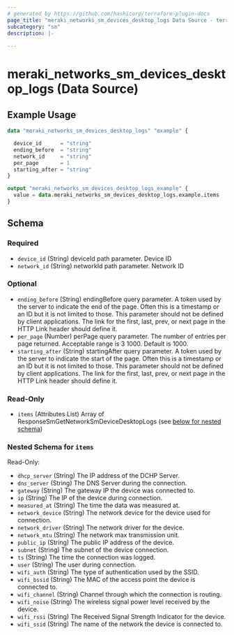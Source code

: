 ```yaml
---
# generated by https://github.com/hashicorp/terraform-plugin-docs
page_title: "meraki_networks_sm_devices_desktop_logs Data Source - terraform-provider-meraki"
subcategory: "sm"
description: |-
  
---
```


# meraki_networks_sm_devices_desktop_logs (Data Source)



## Example Usage

```terraform
data "meraki_networks_sm_devices_desktop_logs" "example" {

  device_id      = "string"
  ending_before  = "string"
  network_id     = "string"
  per_page       = 1
  starting_after = "string"
}

output "meraki_networks_sm_devices_desktop_logs_example" {
  value = data.meraki_networks_sm_devices_desktop_logs.example.items
}
```

<!-- schema generated by tfplugindocs -->
## Schema

### Required

- `device_id` (String) deviceId path parameter. Device ID
- `network_id` (String) networkId path parameter. Network ID

### Optional

- `ending_before` (String) endingBefore query parameter. A token used by the server to indicate the end of the page. Often this is a timestamp or an ID but it is not limited to those. This parameter should not be defined by client applications. The link for the first, last, prev, or next page in the HTTP Link header should define it.
- `per_page` (Number) perPage query parameter. The number of entries per page returned. Acceptable range is 3 1000. Default is 1000.
- `starting_after` (String) startingAfter query parameter. A token used by the server to indicate the start of the page. Often this is a timestamp or an ID but it is not limited to those. This parameter should not be defined by client applications. The link for the first, last, prev, or next page in the HTTP Link header should define it.

### Read-Only

- `items` (Attributes List) Array of ResponseSmGetNetworkSmDeviceDesktopLogs (see [below for nested schema](#nestedatt--items))

<a id="nestedatt--items"></a>
### Nested Schema for `items`

Read-Only:

- `dhcp_server` (String) The IP address of the DCHP Server.
- `dns_server` (String) The DNS Server during the connection.
- `gateway` (String) The gateway IP the device was connected to.
- `ip` (String) The IP of the device during connection.
- `measured_at` (String) The time the data was measured at.
- `network_device` (String) The network device for the device used for connection.
- `network_driver` (String) The network driver for the device.
- `network_mtu` (String) The network max transmission unit.
- `public_ip` (String) The public IP address of the device.
- `subnet` (String) The subnet of the device connection.
- `ts` (String) The time the connection was logged.
- `user` (String) The user during connection.
- `wifi_auth` (String) The type of authentication used by the SSID.
- `wifi_bssid` (String) The MAC of the access point the device is connected to.
- `wifi_channel` (String) Channel through which the connection is routing.
- `wifi_noise` (String) The wireless signal power level received by the device.
- `wifi_rssi` (String) The Received Signal Strength Indicator for the device.
- `wifi_ssid` (String) The name of the network the device is connected to.
